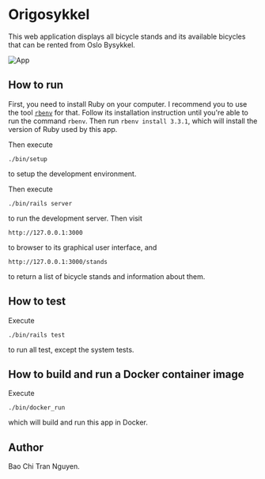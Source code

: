 # Origosykkel

This web application displays all bicycle stands and its available bicycles that can be rented from Oslo Bysykkel.

![App](./app.png)

## How to run

First, you need to install Ruby on your computer. I recommend you to use the tool [`rbenv`](https://github.com/rbenv/rbenv) for that. Follow its installation instruction until you're able to run the command `rbenv`. Then run `rbenv install 3.3.1`, which will install the version of Ruby used by this app.

Then execute

```
./bin/setup
```

to setup the development environment.

Then execute

```
./bin/rails server
```

to run the development server. Then visit

```
http://127.0.0.1:3000
```

to browser to its graphical user interface, and

```
http://127.0.0.1:3000/stands
```

to return a list of bicycle stands and information about them.

## How to test

Execute

```
./bin/rails test
```

to run all test, except the system tests.

## How to build and run a Docker container image

Execute

```
./bin/docker_run
```

which will build and run this app in Docker.

## Author

Bao Chi Tran Nguyen.
